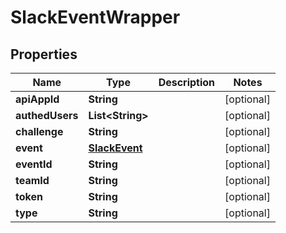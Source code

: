 
# SlackEventWrapper

## Properties
Name | Type | Description | Notes
------------ | ------------- | ------------- | -------------
**apiAppId** | **String** |  |  [optional]
**authedUsers** | **List&lt;String&gt;** |  |  [optional]
**challenge** | **String** |  |  [optional]
**event** | [**SlackEvent**](SlackEvent.md) |  |  [optional]
**eventId** | **String** |  |  [optional]
**teamId** | **String** |  |  [optional]
**token** | **String** |  |  [optional]
**type** | **String** |  |  [optional]



